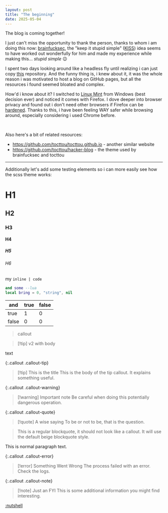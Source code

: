 ```yaml
---
layout: post
title: "The beginning"
date: 2025-05-04
---
```


The blog is coming together!

I just can't miss the opportunity to thank the person, thanks to whom i am doing this now: [brainfucksec](https://brainfucksec.github.io/), the "keep it stupid simple" ([KISS](https://brainfucksec.github.io/android-foss-apps-list-2025#introduction)) idea seems to have worked out wonderfully for him and made my experience while making this... *stupid simple* 😉

I spent two days looking around like a headless fly until realizing i can just copy [this](https://github.com/brainfucksec/brainfucksec.github.io) repository. And the funny thing is, i knew about it, it was the whole reason i was motivated to host a blog on GitHub pages, but all the resources i found seemed bloated and complex.

How'd i know about it? I switched to [Linux Mint](https://www.linuxmint.com/) from Windows (best decision ever) and noticed it comes with Firefox. I dove deeper into browser privacy and found out i don't need other browsers if Firefox can be [hardened](https://brainfucksec.github.io/firefox-hardening-guide-2024). Thanks to this, i have been feeling WAY safer while browsing around, especially considering i used Chrome before.

<br>

Also here's a bit of related resources:
- <https://github.com/tocttou/tocttou.github.io> - another similar website
- <https://github.com/tocttou/hacker-blog> - the theme used by brainfucksec and tocttou

---

Additionally let's add some testing elements so i can more easily see how the scss theme works:
# H1
## H2
### H3
#### H4
##### H5
###### H6
my `inline | code`
```lua
and some --lua
local bring = 0, "string", nil
```

| and   | true | false |
| ----- | ---- | ----- |
| true  | 1    | 0     |
| false | 0    | 0     |

>callout

>[!tip] v2
>with
body

text

{:.callout .callout-tip}
>[!tip] This is the title
> This is the body of the tip callout. It explains something useful.

{:.callout .callout-warning}
>[!warning] Important note
>Be careful when doing this potentially dangerous operation.

{:.callout .callout-quote}
>[!quote] A wise saying
>To be or not to be, that is the question.

>This is a regular blockquote, it should not look like a callout.
>It will use the default beige blockquote style.

This is normal paragraph text.

{:.callout .callout-error}
>[!error] Something Went Wrong
>The process failed with an error. Check the logs.

{:.callout .callout-note}
>[!note] Just an FYI
>This is some additional information you might find interesting.

[:nutshell](https://ncase.me/nutshell/)
